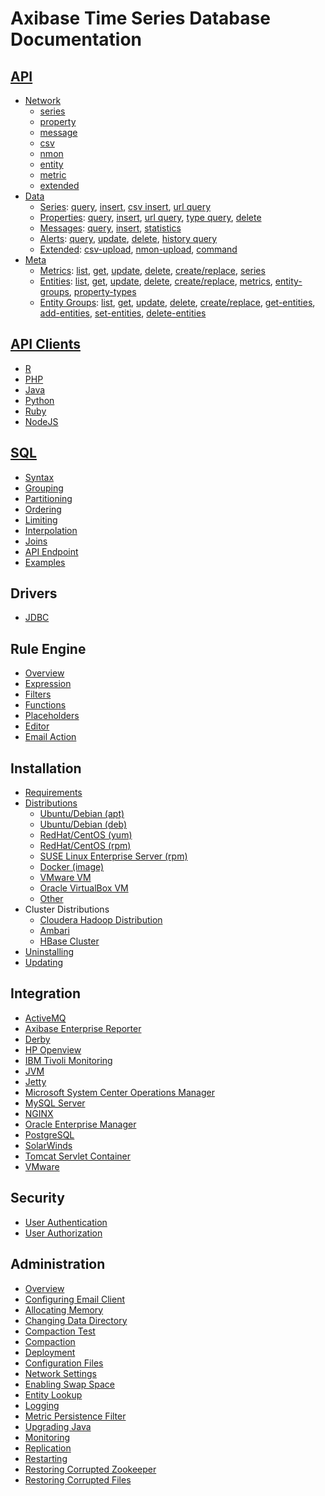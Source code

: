# Axibase Time Series Database Documentation

## [API](/docs/api)

  * [Network](/docs/api/network#network-api)
    * [series](/docs/api/network/series.md)
    * [property](/docs/api/network/property.md)
    * [message](/docs/api/network/message.md)
    * [csv](/docs/api/network/csv.md)
    * [nmon](/docs/api/network/nmon.md)
    * [entity](/docs/api/network/entity.md)  
    * [metric](/docs/api/network/metric.md)
    * [extended](/docs/api/network/extended-commands.md)
  * [Data](/docs/api/data#overview)
    * [Series](/docs/api/data/series/README.md): [query](/docs/api/data/series/query.md), [insert](/docs/api/data/series/insert.md), [csv insert](/docs/api/data/series/csv-insert.md), [url query](/docs/api/data/series/url-query.md)
    * [Properties](/docs/api/data/properties/README.md): [query](/docs/api/data/properties/query.md), [insert](/docs/api/data/properties/insert.md), [url query](/docs/api/data/properties/url-query.md), [type query](/docs/api/data/properties/type-query.md), [delete](/docs/api/data/properties/delete.md)
    * [Messages](/docs/api/data/messages/README.md): [query](/docs/api/data/messages/query.md), [insert](/docs/api/data/messages/insert.md), [statistics](/docs/api/data/messages/stats-query.md)
    * [Alerts](/docs/api/data/alerts/README.md): [query](/docs/api/data/alerts/query.md), [update](/docs/api/data/alerts/update.md), [delete](/docs/api/data/alerts/delete.md), [history query](/docs/api/data/alerts/history-query.md)
    * [Extended](/docs/api/data/ext/README.md): [csv-upload](/docs/api/data/ext/csv-upload.md), [nmon-upload](/docs/api/data/ext/nmon-upload.md), [command](/docs/api/data/ext/command.md)
  * [Meta](/docs/api/meta#overview)
    * [Metrics](/docs/api/meta/metric/README.md): [list](/docs/api/meta/metric/list.md), [get](/docs/api/meta/metric/get.md), [update](/docs/api/meta/metric/update.md), [delete](/docs/api/meta/metric/delete.md), [create/replace](/docs/api/meta/metric/create-or-replace.md), [series](/docs/api/meta/metric/series.md)
    * [Entities](/docs/api/meta/entity/README.md): [list](/docs/api/meta/entity/list.md), [get](/docs/api/meta/entity/get.md), [update](/docs/api/meta/entity/update.md), [delete](/docs/api/meta/entity/delete.md), [create/replace](/docs/api/meta/entity/create-or-replace.md), [metrics](/docs/api/meta/entity/metrics.md), [entity-groups](/docs/api/meta/entity/entity-groups.md), [property-types](/docs/api/meta/entity/property-types.md)
    * [Entity Groups](/docs/api/meta/entity-group/README.md): [list](/docs/api/meta/entity-group/list.md), [get](/docs/api/meta/entity-group/get.md), [update](/docs/api/meta/entity-group/update.md), [delete](/docs/api/meta/entity-group/delete.md), [create/replace](/docs/api/meta/entity-group/create-or-replace.md), [get-entities](/docs/api/meta/entity-group/get-entities.md), [add-entities](/docs/api/meta/entity-group/add-entities.md), [set-entities](/docs/api/meta/entity-group/set-entities.md), [delete-entities](/docs/api/meta/entity-group/delete-entities.md)

## [API Clients](/docs/api#api-clients)

  * [R](https://github.com/axibase/atsd-api-r)
  * [PHP](https://github.com/axibase/atsd-api-php)
  * [Java](https://github.com/axibase/atsd-api-java)
  * [Python](https://github.com/axibase/atsd-api-python)
  * [Ruby](https://github.com/axibase/atsd-api-ruby)
  * [NodeJS](https://github.com/axibase/atsd-api-nodejs)

## [SQL](/docs/api/sql#overview)

  * [Syntax](/docs/api/sql#syntax)
  * [Grouping](/docs/api/sql#grouping)
  * [Partitioning](/docs/api/sql#partitioning)
  * [Ordering](/docs/api/sql#ordering)
  * [Limiting](/docs/api/sql#limiting)
  * [Interpolation](/docs/api/sql#interpolation)
  * [Joins](/docs/api/sql#joins)
  * [API Endpoint](/docs/api/sql/api.md#sql-query-api-endpoint)
  * [Examples](/docs/api/sql#examples)

## Drivers

  * [JDBC](https://github.com/axibase/atsd-jdbc)

## Rule Engine

  * [Overview](/docs/rule-engine/README.md)
  * [Expression](/docs/rule-engine/expression.md)
  * [Filters](/docs/rule-engine/filters.md)
  * [Functions](/docs/rule-engine/functions.md)
  * [Placeholders](/docs/rule-engine/placeholders.md)
  * [Editor](/docs/rule-engine/editor.md)
  * [Email Action](/docs/rule-engine/email-action.md)

## Installation

  * [Requirements](/docs/administration/requirements.md)
  * [Distributions](/docs/installation/#installation-guides)
    * [Ubuntu/Debian (apt)](/docs/installation/ubuntu-debian-apt.md)
    * [Ubuntu/Debian  (deb)](/docs/installation/ubuntu-debian-deb.md)
    * [RedHat/CentOS (yum)](/docs/installation/redhat-centos-yum.md)
    * [RedHat/CentOS (rpm)](/docs/installation/redhat-centos-rpm.md)
    * [SUSE Linux Enterprise Server (rpm)](/docs/installation/sles-rpm.md)
    * [Docker (image)](/docs/installation/docker.md)
    * [VMware VM](/docs/installation/vmware-esxi-server-vsphere.md)
    * [Oracle VirtualBox VM](/docs/installation/virtualbox.md)
    * [Other](/docs/installation/other-distributions.md)
  * Cluster Distributions
    * [Cloudera Hadoop Distribution](/docs/installation/cloudera.md)  	
    * [Ambari](/docs/installation/ambari.md)	  
    * [HBase Cluster](/docs/installation/hbase-cluster.md)
  * [Uninstalling](/docs/administration/uninstalling.md)
  * [Updating](/docs/administration/update.md)   

## Integration

  * [ActiveMQ](/docs/integration/activemq#monitoring-activemq-with-atsd)
  * [Axibase Enterprise Reporter](/docs/integration/aer#atsd-adapter)
  * [Derby](https://github.com/axibase/axibase-collector/blob/master/docs/jobs/examples/derby#overview)
  * [HP Openview](https://github.com/axibase/axibase-collector/blob/master/docs/jobs/examples/hp-openview#overview)
  * [IBM Tivoli Monitoring](/docs/integration/itm#ibm-tivoli-monitoring)
  * [JVM](https://github.com/axibase/axibase-collector/blob/master/docs/jobs/examples/jvm#overview)
  * [Jetty](https://github.com/axibase/axibase-collector/blob/master/docs/jobs/examples/jetty#overview)
  * [Microsoft System Center Operations Manager](https://github.com/axibase/axibase-collector/blob/master/docs/jobs/examples/scom#overview)
  * [MySQL Server](https://github.com/axibase/axibase-collector/blob/master/docs/jobs/examples/mysql#overview)
  * [NGINX](https://github.com/axibase/axibase-collector/blob/master/docs/jobs/examples/nginx#overview)
  * [Oracle Enterprise Manager](https://github.com/axibase/axibase-collector/blob/master/docs/jobs/examples/oracle-enterprise-manager#overview)
  * [PostgreSQL](https://github.com/axibase/axibase-collector/blob/master/docs/jobs/examples/postgres#overview)
  * [SolarWinds](https://github.com/axibase/axibase-collector/blob/master/docs/jobs/examples/solarwinds#overview)
  * [Tomcat Servlet Container](https://github.com/axibase/axibase-collector/blob/master/docs/jobs/examples/tomcat#overview)
  * [VMware](https://github.com/axibase/axibase-collector/blob/master/docs/jobs/examples/vmware#overview)

## Security

* [User Authentication](/docs/administration/user-authentication.md)
* [User Authorization](/docs/administration/user-authorization.md)

## Administration

  * [Overview](/docs/administration#administration)
  * [Configuring Email Client](/docs/administration/setting-up-email-client.md)  
  * [Allocating Memory](/docs/administration/allocating-memory.md)
  * [Changing Data Directory](/docs/administration/changing-data-directory.md)
  * [Compaction Test](/docs/administration/compaction-test.md)
  * [Compaction](/docs/administration/compaction.md)
  * [Deployment](/docs/administration/deployment.md)
  * [Configuration Files](/docs/administration/editing-configuration-files.md)
  * [Network Settings](/docs/administration/networking-settings.md)  
  * [Enabling Swap Space](/docs/administration/enabling-swap-space.md)
  * [Entity Lookup](/docs/administration/entity-lookup.md)
  * [Logging](/docs/administration/logging.md)
  * [Metric Persistence Filter](/docs/administration/metric-persistence-filter.md)
  * [Upgrading Java](/docs/administration/upgrade-java.md)
  * [Monitoring](/docs/administration/monitoring.md)
  * [Replication](/docs/administration/replication.md)
  * [Restarting](/docs/administration/restarting.md)
  * [Restoring Corrupted Zookeeper](/docs/administration/corrupted-zookeeper.md)
  * [Restoring Corrupted Files](/docs/administration/corrupted-file-recovery.md)
